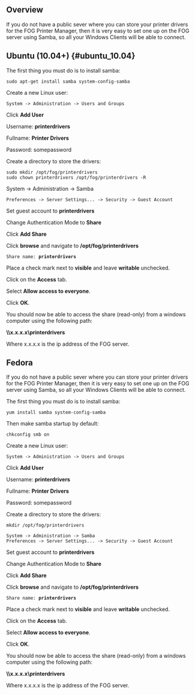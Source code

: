 ## Overview

If you do not have a public sever where you can store your printer
drivers for the FOG Printer Manager, then it is very easy to set one up
on the FOG server using Samba, so all your Windows Clients will be able
to connect.

## Ubuntu (10.04+) {#ubuntu_10.04}

The first thing you must do is to install samba:

`sudo apt-get install samba system-config-samba`

Create a new Linux user:

`System -> Administration -> Users and Groups`

Click **Add User**

Username: **printerdrivers**

Fullname: **Printer Drivers**

Password: somepassword

Create a directory to store the drivers:

`sudo mkdir /opt/fog/printerdrivers`\
`sudo chown printerdrivers /opt/fog/printerdrivers -R`

System -\> Administration -\> Samba

`Preferences -> Server Settings... -> Security -> Guest Account `

Set guest account to **printerdrivers**

Change Authentication Mode to **Share**

Click **Add Share**

Click **browse** and navigate to **/opt/fog/printerdrivers**

`Share name: `**`printerdrivers`**

Place a check mark next to **visible** and leave **writable** unchecked.

Click on the **Access** tab.

Select **Allow access to everyone**.

Click **OK**.

You should now be able to access the share (read-only) from a windows
computer using the following path:

**\\\\x.x.x.x\\printerdrivers**

Where x.x.x.x is the ip address of the FOG server.

## Fedora

If you do not have a public sever where you can store your printer
drivers for the FOG Printer Manager, then it is very easy to set one up
on the FOG server using Samba, so all your Windows Clients will be able
to connect.

The first thing you must do is to install samba:

`yum install samba system-config-samba`

Then make samba startup by default:

`chkconfig smb on`

Create a new Linux user:

`System -> Administration -> Users and Groups`

Click **Add User**

Username: **printerdrivers**

Fullname: **Printer Drivers**

Password: somepassword

Create a directory to store the drivers:

`mkdir /opt/fog/printerdrivers`

`System -> Administration -> Samba`\
`Preferences -> Server Settings... -> Security -> Guest Account `

Set guest account to **printerdrivers**

Change Authentication Mode to **Share**

Click **Add Share**

Click **browse** and navigate to **/opt/fog/printerdrivers**

`Share name: `**`printerdrivers`**

Place a check mark next to **visible** and leave **writable** unchecked.

Click on the **Access** tab.

Select **Allow access to everyone**.

Click **OK**.

You should now be able to access the share (read-only) from a windows
computer using the following path:

**\\\\x.x.x.x\\printerdrivers**

Where x.x.x.x is the ip address of the FOG server.

